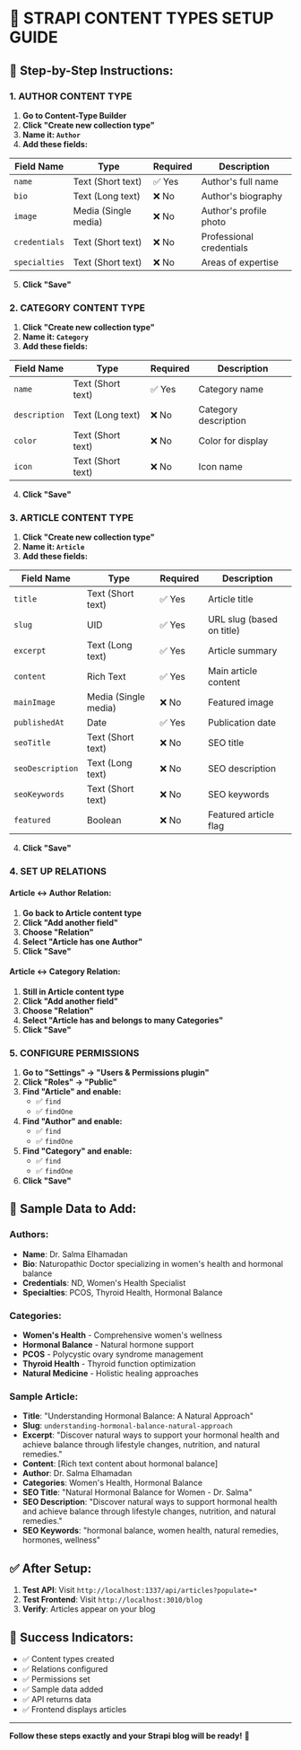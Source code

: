 # 📝 STRAPI CONTENT TYPES SETUP GUIDE

## **🎯 Step-by-Step Instructions:**

### **1. AUTHOR CONTENT TYPE**

1. **Go to Content-Type Builder**
2. **Click "Create new collection type"**
3. **Name it: `Author`**
4. **Add these fields:**

| Field Name | Type | Required | Description |
|------------|------|----------|-------------|
| `name` | Text (Short text) | ✅ Yes | Author's full name |
| `bio` | Text (Long text) | ❌ No | Author's biography |
| `image` | Media (Single media) | ❌ No | Author's profile photo |
| `credentials` | Text (Short text) | ❌ No | Professional credentials |
| `specialties` | Text (Short text) | ❌ No | Areas of expertise |

5. **Click "Save"**

### **2. CATEGORY CONTENT TYPE**

1. **Click "Create new collection type"**
2. **Name it: `Category`**
3. **Add these fields:**

| Field Name | Type | Required | Description |
|------------|------|----------|-------------|
| `name` | Text (Short text) | ✅ Yes | Category name |
| `description` | Text (Long text) | ❌ No | Category description |
| `color` | Text (Short text) | ❌ No | Color for display |
| `icon` | Text (Short text) | ❌ No | Icon name |

4. **Click "Save"**

### **3. ARTICLE CONTENT TYPE**

1. **Click "Create new collection type"**
2. **Name it: `Article`**
3. **Add these fields:**

| Field Name | Type | Required | Description |
|------------|------|----------|-------------|
| `title` | Text (Short text) | ✅ Yes | Article title |
| `slug` | UID | ✅ Yes | URL slug (based on title) |
| `excerpt` | Text (Long text) | ✅ Yes | Article summary |
| `content` | Rich Text | ✅ Yes | Main article content |
| `mainImage` | Media (Single media) | ❌ No | Featured image |
| `publishedAt` | Date | ✅ Yes | Publication date |
| `seoTitle` | Text (Short text) | ❌ No | SEO title |
| `seoDescription` | Text (Long text) | ❌ No | SEO description |
| `seoKeywords` | Text (Short text) | ❌ No | SEO keywords |
| `featured` | Boolean | ❌ No | Featured article flag |

4. **Click "Save"**

### **4. SET UP RELATIONS**

#### **Article ↔ Author Relation:**
1. **Go back to Article content type**
2. **Click "Add another field"**
3. **Choose "Relation"**
4. **Select "Article has one Author"**
5. **Click "Save"**

#### **Article ↔ Category Relation:**
1. **Still in Article content type**
2. **Click "Add another field"**
3. **Choose "Relation"**
4. **Select "Article has and belongs to many Categories"**
5. **Click "Save"**

### **5. CONFIGURE PERMISSIONS**

1. **Go to "Settings" → "Users & Permissions plugin"**
2. **Click "Roles" → "Public"**
3. **Find "Article" and enable:**
   - ✅ `find`
   - ✅ `findOne`
4. **Find "Author" and enable:**
   - ✅ `find`
   - ✅ `findOne`
5. **Find "Category" and enable:**
   - ✅ `find`
   - ✅ `findOne`
6. **Click "Save"**

## **🎯 Sample Data to Add:**

### **Authors:**
- **Name**: Dr. Salma Elhamadan
- **Bio**: Naturopathic Doctor specializing in women's health and hormonal balance
- **Credentials**: ND, Women's Health Specialist
- **Specialties**: PCOS, Thyroid Health, Hormonal Balance

### **Categories:**
- **Women's Health** - Comprehensive women's wellness
- **Hormonal Balance** - Natural hormone support
- **PCOS** - Polycystic ovary syndrome management
- **Thyroid Health** - Thyroid function optimization
- **Natural Medicine** - Holistic healing approaches

### **Sample Article:**
- **Title**: "Understanding Hormonal Balance: A Natural Approach"
- **Slug**: `understanding-hormonal-balance-natural-approach`
- **Excerpt**: "Discover natural ways to support your hormonal health and achieve balance through lifestyle changes, nutrition, and natural remedies."
- **Content**: [Rich text content about hormonal balance]
- **Author**: Dr. Salma Elhamadan
- **Categories**: Women's Health, Hormonal Balance
- **SEO Title**: "Natural Hormonal Balance for Women - Dr. Salma"
- **SEO Description**: "Discover natural ways to support hormonal health and achieve balance through lifestyle changes, nutrition, and natural remedies."
- **SEO Keywords**: "hormonal balance, women health, natural remedies, hormones, wellness"

## **✅ After Setup:**

1. **Test API**: Visit `http://localhost:1337/api/articles?populate=*`
2. **Test Frontend**: Visit `http://localhost:3010/blog`
3. **Verify**: Articles appear on your blog

## **🎉 Success Indicators:**

- ✅ Content types created
- ✅ Relations configured
- ✅ Permissions set
- ✅ Sample data added
- ✅ API returns data
- ✅ Frontend displays articles

---

**Follow these steps exactly and your Strapi blog will be ready!** 🚀 